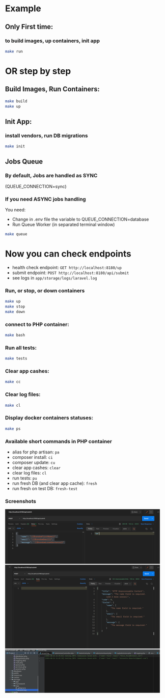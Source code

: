 # Example

## Only First time:
### to build images, up containers, init app
```bash
make run
```
# OR step by step

## Build Images, Run Containers:
```bash
make build
make up
```

## Init App:
### install vendors, run DB migrations
```bash
make init
```

## Jobs Queue
### By default, Jobs are handled as SYNC
(QUEUE_CONNECTION=sync)

### If you need ASYNC jobs handling
You need:
- Change in .env file the variable to QUEUE_CONNECTION=database
- Run Queue Worker
(in separated terminal window)
```bash
make queue
```

# Now you can check endpoints
- health check endpoint: `GET http://localhost:8180/up`
- submit endpoint: `POST http://localhost:8180/api/submit`
- see logs in `app/storage/logs/laravel.log`

### Run, or stop, or down containers
```bash
make up
make stop
make down
```

### connect to PHP container:
```bash
make bash
```

### Run all tests:
```bash
make tests
```

### Clear app cashes:
```bash
make cc
```

### Clear log files:
```bash
make cl
```

### Display docker containers statuses:
```bash
make ps
```

### Available short commands in PHP container
- alias for php artisan: ```pa```
- composer install: ```ci```
- composer update: ```cu```
- clear app cashes: ```clear```
- clear log files: ```cl```
- run tests: ```pu```
- run fresh DB (and clear app cache): ```fresh```
- run fresh on test DB: ```fresh-test```

### Screenshots
![screenshots/screenshot-1.png](screenshots/screenshot-1.png "screenshot-1")
![screenshots/screenshot-2.png](screenshots/screenshot-2.png "screenshot-2")
![screenshots/screenshot-3.png](screenshots/screenshot-3.png "screenshot-3")
